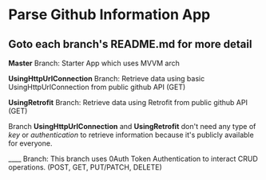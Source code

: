 # Parse Github Information App
## Goto each branch's README.md for more detail

**Master** Branch: Starter App which uses MVVM arch

**UsingHttpUrlConnection** Branch: Retrieve data using basic UsingHttpUrlConnection from public github API (GET)

**UsingRetrofit** Branch: Retrieve data using Retrofit from public github API (GET)

Branch **UsingHttpUrlConnection** and **UsingRetrofit** don't need any type of *key* or *authentication* to retrieve information because it's publicly available for everyone.

____ Branch: This branch uses 0Auth Token Authentication to interact CRUD operations. (POST, GET, PUT/PATCH, DELETE)
